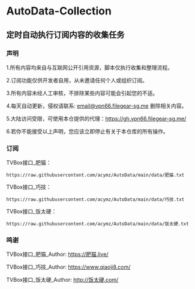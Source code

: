 # AutoData-Collection
## 定时自动执行订阅内容的收集任务
### 声明

1.所有内容均来自与互联网公开引用资源，脚本仅执行收集和整理流程。

2.订阅功能仅供开发者自用，从未邀请任何个人或组织订阅。

3.所有内容未经人工审核，不排除某些内容可能会引起您的不适。

4.每天自动更新，侵权请联系: email@vpn66.filegear-sg.me 删除相关内容。

5.大陆访问受限，可使用本仓提供的代理：https://gh.vpn66.filegear-sg.me/

6.若你不能接受以上声明，您应该立即停止有关于本仓库的所有操作。

### 订阅

TVBox接口_肥猫：
```
https://raw.githubusercontent.com/acymz/AutoData/main/data/肥猫.txt
```
TVBox接口_巧技：
```
https://raw.githubusercontent.com/acymz/AutoData/main/data/巧技.txt
```
TVBox接口_饭太硬：
```
https://raw.githubusercontent.com/acymz/AutoData/main/data/饭太硬.txt
```
### 鸣谢

TVBox接口_肥猫_Author: https://肥猫.live/

TVBox接口_巧技_Author: https://www.qiaoji8.com/

TVBox接口_饭太硬_Author: http://饭太硬.com/
